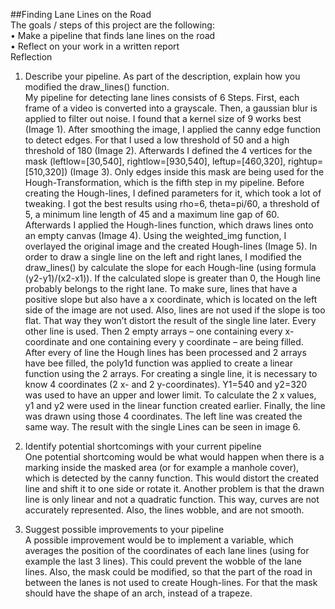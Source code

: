 ##Finding Lane Lines on the Road  
The goals / steps of this project are the following:  
•	Make a pipeline that finds lane lines on the road  
•	Reflect on your work in a written report  
Reflection  
1. Describe your pipeline. As part of the description, explain how you modified the draw_lines() function.  
My pipeline for detecting lane lines consists of 6 Steps. First, each frame of a video is converted into a grayscale. Then, a gaussian blur is applied to filter out noise. I found that a kernel size of 9 works best (Image 1). After smoothing the image, I applied the canny edge function to detect edges. For that I used a low threshold of 50 and a high threshold of 180 (Image 2). Afterwards I defined the 4 vertices for the mask (leftlow=[30,540], rightlow=[930,540], leftup=[460,320], rightup=[510,320]) (Image 3). Only edges inside this mask are being used for the Hough-Transformation, which is the fifth step in my pipeline. Before creating the Hough-lines, I defined parameters for it, which took a lot of tweaking. I got the best results using rho=6, theta=pi/60, a threshold of 5, a minimum line length of 45 and a maximum line gap of 60. Afterwards I applied the Hough-lines function, which draws lines onto an empty canvas (Image 4). Using the weighted_img function, I overlayed the original image and the created Hough-lines (Image 5).
In order to draw a single line on the left and right lanes, I modified the draw_lines() by calculate the slope for each Hough-line (using formula (y2-y1)/(x2-x1)). If the calculated slope is greater than 0, the Hough line probably belongs to the right lane. To make sure, lines that have a positive slope but also have a x coordinate, which is located on the left side of the image are not used. Also, lines are not used if the slope is too flat. That way they won’t distort the result of the single line later. Every other line is used. Then 2 empty arrays – one containing every x-coordinate and one containing every y coordinate – are being filled. After every of line the Hough lines has been processed and 2 arrays have bee filled, the poly1d function was applied to create a linear function using the 2 arrays. For creating a single line, it is necessary to know 4 coordinates (2 x- and 2 y-coordinates). Y1=540 and y2=320 was used to have an upper and lower limit. To calculate the 2 x values, y1 and y2 were used in the linear function created earlier. Finally, the line was drawn using those 4 coordinates. The left line was created the same way. The result with the single Lines can be seen in image 6.
  
  
  
2. Identify potential shortcomings with your current pipeline  
One potential shortcoming would be what would happen when there is a marking inside the masked area (or for example a manhole cover), which is detected by the canny function. This would distort the created line and shift it to one side or rotate it. Another problem is that the drawn line is only linear and not a quadratic function.  This way, curves are not accurately represented. Also, the lines wobble, and are not smooth.
3. Suggest possible improvements to your pipeline  
A possible improvement would be to implement a variable, which averages the position of the coordinates of each lane lines (using for example the last 3 lines). This could prevent the wobble of the lane lines. Also, the mask could be modified, so that the part of the road in between the lanes is not used to create Hough-lines. For that the mask should have the shape of an arch, instead of a trapeze. 

